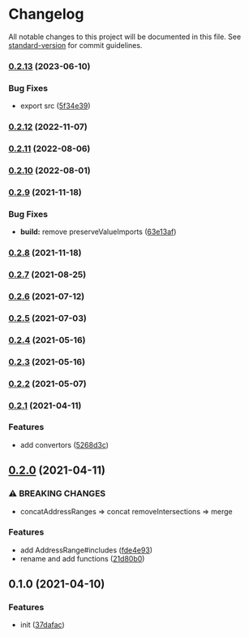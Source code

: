 # Changelog

All notable changes to this project will be documented in this file. See [standard-version](https://github.com/conventional-changelog/standard-version) for commit guidelines.

### [0.2.13](https://github.com/BlackGlory/address-range/compare/v0.2.12...v0.2.13) (2023-06-10)


### Bug Fixes

* export src ([5f34e39](https://github.com/BlackGlory/address-range/commit/5f34e3981859c9bb16853a7cf50e06a9f6575c5c))

### [0.2.12](https://github.com/BlackGlory/address-range/compare/v0.2.11...v0.2.12) (2022-11-07)

### [0.2.11](https://github.com/BlackGlory/address-range/compare/v0.2.10...v0.2.11) (2022-08-06)

### [0.2.10](https://github.com/BlackGlory/address-range/compare/v0.2.9...v0.2.10) (2022-08-01)

### [0.2.9](https://github.com/BlackGlory/address-range/compare/v0.2.8...v0.2.9) (2021-11-18)


### Bug Fixes

* **build:** remove preserveValueImports ([63e13af](https://github.com/BlackGlory/address-range/commit/63e13af702ba0c44b39c74b7feb91e5883e994f0))

### [0.2.8](https://github.com/BlackGlory/address-range/compare/v0.2.7...v0.2.8) (2021-11-18)

### [0.2.7](https://github.com/BlackGlory/address-range/compare/v0.2.6...v0.2.7) (2021-08-25)

### [0.2.6](https://github.com/BlackGlory/address-range/compare/v0.2.5...v0.2.6) (2021-07-12)

### [0.2.5](https://github.com/BlackGlory/address-range/compare/v0.2.4...v0.2.5) (2021-07-03)

### [0.2.4](https://github.com/BlackGlory/address-range/compare/v0.2.3...v0.2.4) (2021-05-16)

### [0.2.3](https://github.com/BlackGlory/address-range/compare/v0.2.2...v0.2.3) (2021-05-16)

### [0.2.2](https://github.com/BlackGlory/address-range/compare/v0.2.1...v0.2.2) (2021-05-07)

### [0.2.1](https://github.com/BlackGlory/address-range/compare/v0.2.0...v0.2.1) (2021-04-11)


### Features

* add convertors ([5268d3c](https://github.com/BlackGlory/address-range/commit/5268d3c762f7bd13ce989730a025f42ab382348a))

## [0.2.0](https://github.com/BlackGlory/address-range/compare/v0.1.0...v0.2.0) (2021-04-11)


### ⚠ BREAKING CHANGES

* concatAddressRanges => concat
removeIntersections => merge

### Features

* add AddressRange#includes ([fde4e93](https://github.com/BlackGlory/address-range/commit/fde4e933ff9c9cf958ab4389512ca6af5680ed85))
* rename and add functions ([21d80b0](https://github.com/BlackGlory/address-range/commit/21d80b0c47a96e92e5557461055faa6bf251b591))

## 0.1.0 (2021-04-10)


### Features

* init ([37dafac](https://github.com/BlackGlory/address-range/commit/37dafacbe8255997f9ee3dad8f37830018c9bbf3))
